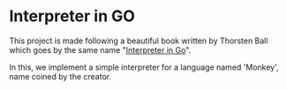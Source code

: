 # Interpreter in GO
This project is made following a beautiful book written by Thorsten Ball which goes by the same name "[Interpreter in Go](https://interpreterbook.com/)". 

In this, we implement a simple interpreter for a language named 'Monkey', name coined by the creator. 